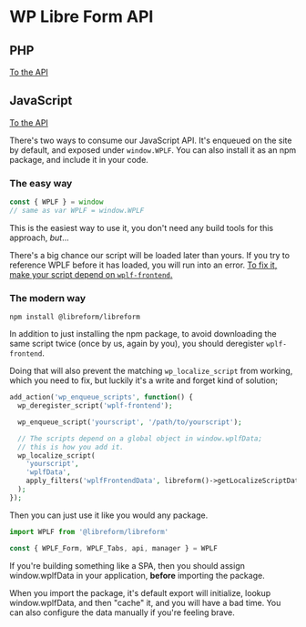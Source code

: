 # WP Libre Form API

## PHP

[To the API](php-api.md)

## JavaScript

[To the API](javascript-api.md)

There's two ways to consume our JavaScript API. It's enqueued on the site by default, and exposed under `window.WPLF`. You can also install it as an npm package, and include it in your code.

### The easy way

```javascript
const { WPLF } = window
// same as var WPLF = window.WPLF
```

This is the easiest way to use it, you don't need any build tools for this approach, _but_...

There's a big chance our script will be loaded later than yours. If you try to reference WPLF before it has loaded, you will run into an error. [To fix it, make your script depend on `wplf-frontend`.](FAQ.md#uncaught-referenceerror-wplf-is-not-defined)

### The modern way

```
npm install @libreform/libreform
```

In addition to just installing the npm package, to avoid downloading the same script twice (once by us, again by you), you should deregister `wplf-frontend`.

Doing that will also prevent the matching `wp_localize_script` from working, which you need to fix, but luckily it's a write and forget kind of solution;

```php
add_action('wp_enqueue_scripts', function() {
  wp_deregister_script('wplf-frontend');

  wp_enqueue_script('yourscript', '/path/to/yourscript');

  // The scripts depend on a global object in window.wplfData;
  // this is how you add it.
  wp_localize_script(
    'yourscript',
    'wplfData',
    apply_filters('wplfFrontendData', libreform()->getLocalizeScriptData())
  );
});
```

Then you can just use it like you would any package.

```javascript
import WPLF from '@libreform/libreform'

const { WPLF_Form, WPLF_Tabs, api, manager } = WPLF
```

If you're building something like a SPA, then you should assign window.wplfData in your application, **before** importing the package.

When you import the package, it's default export will initialize, lookup window.wplfData, and then "cache" it, and you will have a bad time. You can also configure the data manually if you're feeling brave.
